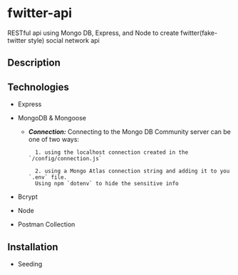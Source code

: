 # fwitter-api

RESTful api using Mongo DB, Express, and Node to create fwitter(fake-twitter style) social network api

## Description

## Technologies

- Express

- MongoDB & Mongoose

  - **_Connection:_**
    Connecting to the Mongo DB Community server can be one of two ways:

          1. using the localhost connection created in the `/config/connection.js`

          2. using a Mongo Atlas connection string and adding it to you `.env` file.
          Using npm `dotenv` to hide the sensitive info

- Bcrypt

- Node

- Postman Collection

## Installation

- Seeding

